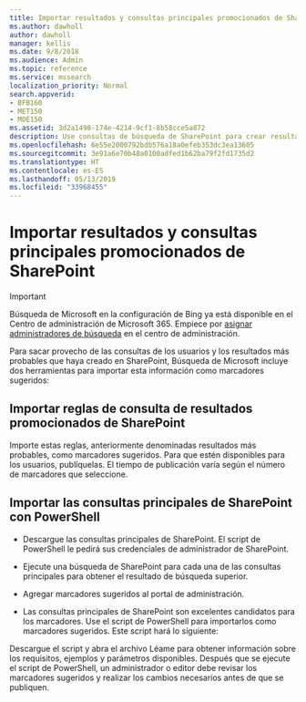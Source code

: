 ```yaml
---
title: Importar resultados y consultas principales promocionados de SharePoint
ms.author: dawholl
author: dawholl
manager: kellis
ms.date: 9/8/2018
ms.audience: Admin
ms.topic: reference
ms.service: mssearch
localization_priority: Normal
search.appverid:
- BFB160
- MET150
- MOE150
ms.assetid: 3d2a1498-174e-4214-9cf1-8b58cce5a872
description: Use consultas de búsqueda de SharePoint para crear resultados de trabajo para Búsqueda de Microsoft
ms.openlocfilehash: 6e55e2000792bdb576a18a0efeb353dc3ea13605
ms.sourcegitcommit: 3e91a6e70b48a0100adfed1b62ba79f2fd1735d2
ms.translationtype: HT
ms.contentlocale: es-ES
ms.lasthandoff: 05/13/2019
ms.locfileid: "33968455"
---
```

# <a name="import-sharepoint-promoted-results-and-top-queries"></a>Importar resultados y consultas principales promocionados de SharePoint

> [!IMPORTANT]
> Búsqueda de Microsoft en la configuración de Bing ya está disponible en el Centro de administración de Microsoft 365. Empiece por [asignar administradores de búsqueda](https://docs.microsoft.com/es-ES/microsoftsearch/setup-microsoft-search#step-2-assign-search-admin-and-search-editor) en el centro de administración.
    
Para sacar provecho de las consultas de los usuarios y los resultados más probables que haya creado en SharePoint, Búsqueda de Microsoft incluye dos herramientas para importar esta información como marcadores sugeridos:  
  
## <a name="import-sharepoint-promoted-result-query-rules"></a>Importar reglas de consulta de resultados promocionados de SharePoint

Importe estas reglas, anteriormente denominadas resultados más probables, como marcadores sugeridos. Para que estén disponibles para los usuarios, publíquelas. El tiempo de publicación varía según el número de marcadores que seleccione.
  
## <a name="import-top-sharepoint-queries-using-powershell"></a>Importar las consultas principales de SharePoint con PowerShell

- Descargue las consultas principales de SharePoint. El script de PowerShell le pedirá sus credenciales de administrador de SharePoint.
    
- Ejecute una búsqueda de SharePoint para cada una de las consultas principales para obtener el resultado de búsqueda superior.
    
- Agregar marcadores sugeridos al portal de administración.
    
- Las consultas principales de SharePoint son excelentes candidatos para los marcadores. Use el script de PowerShell para importarlos como marcadores sugeridos. Este script hará lo siguiente:
    
Descargue el script y abra el archivo Léame para obtener información sobre los requisitos, ejemplos y parámetros disponibles. Después que se ejecute el script de PowerShell, un administrador o editor debe revisar los marcadores sugeridos y realizar los cambios necesarios antes de que se publiquen.

  


